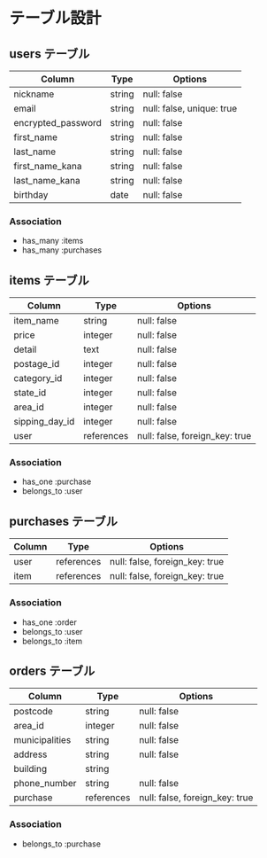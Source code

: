 # テーブル設計

## users テーブル
| Column             | Type    | Options                   |
| ------------------ | ------- | ------------------------- |
| nickname           | string  | null: false               |
| email              | string  | null: false, unique: true |
| encrypted_password | string  | null: false               |
| first_name         | string  | null: false               |
| last_name          | string  | null: false               |
| first_name_kana    | string  | null: false               |
| last_name_kana     | string  | null: false               |
| birthday           | date    | null: false               |

### Association
- has_many :items
- has_many :purchases

## items テーブル
| Column         | Type       | Options                        |
| -------------- | ---------- | -------------------------------|
| item_name      | string     | null: false                    |
| price          | integer    | null: false                    |
| detail         | text       | null: false                    |
| postage_id     | integer    |  null: false                   |
| category_id    | integer    | null: false                    |
| state_id       | integer    | null: false                    |
| area_id        | integer    | null: false                    |
| sipping_day_id | integer    | null: false                    |
| user           | references | null: false, foreign_key: true |

### Association
- has_one :purchase
- belongs_to :user

## purchases テーブル
| Column         | Type       | Options                        |
| -------------- | ---------- | ------------------------------ |
| user           | references | null: false, foreign_key: true |
| item           | references | null: false, foreign_key: true |

### Association
- has_one :order
- belongs_to :user
- belongs_to :item


## orders テーブル
| Column         | Type       | Options                        |
| -------------- | ---------- | ------------------------------ |
| postcode       | string     | null: false                    |
| area_id        | integer    | null: false                    |
| municipalities | string     | null: false                    |
| address        | string     | null: false                    |
| building       | string     |                                |
| phone_number   | string     | null: false                    |
| purchase       | references | null: false, foreign_key: true |

### Association
- belongs_to :purchase